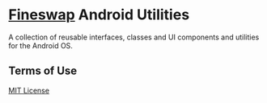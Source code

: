 [Fineswap][Fineswap] Android Utilities
==========================

A collection of reusable interfaces, classes and UI components and utilities for the Android OS.


Terms of Use
------------

[MIT License][mitlicense]

[Fineswap]:           http://fineswap.com/                                      "Fineswap Blog & App"
[mitlicense]:         http://en.wikipedia.org/wiki/MIT_License                  "MIT License"
